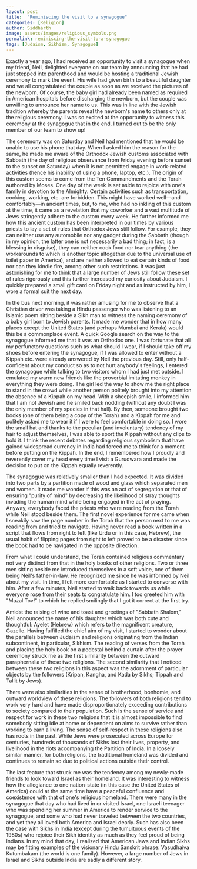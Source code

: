 ```yaml
---
layout: post
title:  "Reminiscing the visit to a synagogue"
categories: [Religion]
author: Siddharth
image: assets/images/religious_symbols.png
permalink: reminiscing-the-visit-to-a-synagogue
tags: [Judaism, Sikhism, Synagogue]
---
```

Exactly a year ago, I had received an opportunity to visit a synagogue when my friend, Neil, delighted everyone on our team by announcing that he had just stepped into parenthood and would be hosting a traditional Jewish ceremony to mark the event. His wife had given birth to a beautiful daughter and we all congratulated the couple as soon as we received the pictures of the newborn. Of course, the baby girl had already been named as required in American hospitals before discharging the newborn, but the couple was unwilling to announce her name to us. This was in line with the Jewish tradition whereby the parents reveal the newborn's name to others only at the religious ceremony. I was so excited at the opportunity to witness this ceremony at the synagogue that in the end, I turned out to be the only member of our team to show up!

The ceremony was on Saturday and Neil had mentioned that he would be unable to use his phone that day. When I asked him the reason for the same, he made me aware of the Orthodox Jewish customs associated with Sabbath (the day of religious observance from Friday evening before sunset to the sunset on Saturday) when it is not permitted engage in work-related activities (hence his inability of using a phone, laptop, etc.). The origin of this custom seems to come from the Ten Commandments and the Torah authored by Moses. One day of the week is set aside to rejoice with one's family in devotion to the Almighty. Certain activities such as transportation, cooking, working, etc. are forbidden. This might have worked well—and comfortably—in ancient times, but, to me, who had no inkling of this custom at the time, it came as a revelation that my coworker and a vast multitude of Jews stringently adhere to the custom every week. He further informed me how this ancient custom has been interpreted in our times by various priests to lay a set of rules that Orthodox Jews still follow. For example, they can neither use any automobile nor any gadget during the Sabbath (though in my opinion, the latter one is not necessarily a bad thing; in fact, is a blessing in disguise), they can neither cook food nor tear anything (the workarounds to which is another topic altogether due to the universal use of toilet paper in America), and are neither allowed to eat certain kinds of food nor can they kindle fire, among other such restrictions. It was just astonishing for me to think that a large number of Jews still follow these set of rules rigorously and this further increased my curiosity about Judaism. I quickly prepared a small gift card on Friday night and as instructed by him, I wore a formal suit the next day.

In the bus next morning, it was rather amusing for me to observe that a Christian driver was taking a Hindu passenger who was listening to an Islamic poem sitting beside a Sikh man to witness the naming ceremony of a baby girl born to Jewish parents. It made me wonder that in how many places except the United States (and perhaps Mumbai and Kerala) would this be a commonplace event. A quick Google search on the way to the synagogue informed me that it was an Orthodox one. I was fortunate that all my perfunctory questions such as what should I wear, if I should take off my shoes before entering the synagogue, if I was allowed to enter without a Kippah etc. were already answered by Neil the previous day. Still, only half-confident about my conduct so as to not hurt anybody's feelings, I entered the synagogue while talking to two visitors whom I had just met outside. I emulated my warm new friends like the proverbial imitating monkey in everything they were doing. The girl led the way to show me the right place to stand in the crowd while another person politely brought into my attention the absence of a Kippah on my head. With a sheepish smile, I informed him that I am not Jewish and he smiled back nodding (without any doubt I was the only member of my species in that hall). By then, someone brought two books (one of them being a copy of the Torah) and a Kippah for me and politely asked me to wear it if I were to feel comfortable in doing so. I wore the small hat and thanks to the peculiar (and involuntary) tendency of my hair to adjust themselves, I was able to sport the Kippah without any clips to hold it. I think the recent debates regarding religious symbolism that have gained widespread currency in India had forced me to think for a moment before putting on the Kippah. In the end, I remembered how I proudly and reverently cover my head every time I visit a Gurudwara and made the decision to put on the Kippah equally reverently.

The synagogue was relatively smaller than I had expected. It was divided into two parts by a partition made of wood and glass which separated men and women. It made me wonder if this was an act of segregation or that of ensuring "purity of mind" by decreasing the likelihood of stray thoughts invading the human mind while being engaged in the act of praying. Anyway, everybody faced the priests who were reading from the Torah while Neil stood beside them. The first novel experience for me came when I sneakily saw the page number in the Torah that the person next to me was reading from and tried to navigate. Having never read a book written in a script that flows from right to left (like Urdu or in this case, Hebrew), the usual habit of flipping pages from right to left proved to be a disaster since the book had to be navigated in the opposite direction.

From what I could understand, the Torah contained religious commentary not very distinct from that in the holy books of other religions. Two or three men sitting beside me introduced themselves in a soft voice, one of them being Neil's father-in-law. He recognized me since he was informed by Neil about my visit. In time, I felt more comfortable as I started to converse with him. After a few minutes, Neil started to walk back towards us while everyone rose from their seats to congratulate him. I too greeted him with "Mazal Tov!" to which he replied smilingly that I got it correct at the first try.

Amidst the raising of wine and toast and greetings of "Sabbath Shalom," Neil announced the name of his daughter which was both cute and thoughtful: Ayelet (Hebrew) which refers to the magnificent creature, Gazelle. Having fulfilled the chief aim of my visit, I started to wonder about the parallels between Judaism and religions originating from the Indian subcontinent, in particular, Sikhism. The reading of verses from the Torah and placing the holy book on a pedestal behind a curtain after the prayer ceremony struck me as the first similarity between the outward paraphernalia of these two religions. The second similarity that I noticed between these two religions in this aspect was the adornment of particular objects by the followers (Kripan, Kangha, and Kada by Sikhs; Tippah and Tallit by Jews).

There were also similarities in the sense of brotherhood, bonhomie, and outward worldview of these religions. The followers of both religions tend to work very hard and have made disproportionately exceeding contributions to society compared to their population. Such is the sense of service and respect for work in these two religions that it is almost impossible to find somebody sitting idle at home or dependent on alms to survive rather than working to earn a living. The sense of self-respect in these religions also has roots in the past. While Jews were prosecuted across Europe for centuries, hundreds of thousands of Sikhs lost their lives, property, and livelihood in the riots accompanying the Partition of India. In a loosely similar manner, for both religions, the traditional homeland was divided and continues to remain so due to political actions outside their control.

The last feature that struck me was the tendency among my newly-made friends to look toward Israel as their homeland. It was interesting to witness how the allegiance to one nation-state (in this case the United States of America) could at the same time have a peaceful confluence and coexistence with that of one's religious homeland. There were many in the synagogue that day who had lived in or visited Israel, one Israeli teenager who was spending her summer in America to render service to the synagogue, and some who had never traveled between the two countries, and yet they all loved both America and Israel dearly. Such has also been the case with Sikhs in India (except during the tumultuous events of the 1980s) who rejoice their Sikh identity as much as they feel proud of being Indians. In my mind that day, I realized that American Jews and Indian Sikhs may be fitting examples of the visionary Hindu Sanskrit phrase: Vasudhaiva Kutumbakam (the world is one family). However, a large number of Jews in Israel and Sikhs outside India are sadly a different story.